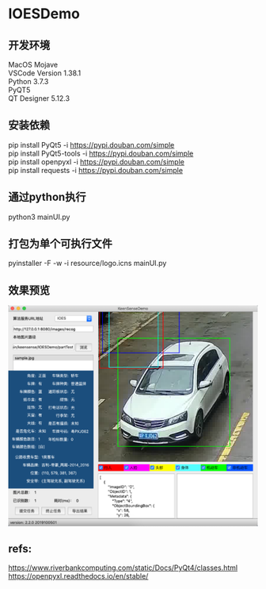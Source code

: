 # IOESDemo

## 开发环境
MacOS Mojave    
VSCode Version 1.38.1      
Python 3.7.3    
PyQT5  
QT Designer 5.12.3  

## 安装依赖
pip install PyQt5 -i https://pypi.douban.com/simple   
pip install PyQt5-tools -i https://pypi.douban.com/simple   
pip install openpyxl -i https://pypi.douban.com/simple  
pip install requests -i https://pypi.douban.com/simple  

## 通过python执行
python3 mainUI.py

## 打包为单个可执行文件
pyinstaller -F -w -i resource/logo.icns mainUI.py

## 效果预览
![](resource/demo_osx.png)

## refs:
https://www.riverbankcomputing.com/static/Docs/PyQt4/classes.html  
https://openpyxl.readthedocs.io/en/stable/  
